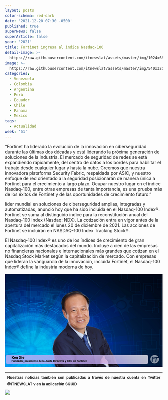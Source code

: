 ```yaml
---
layout: posts
color-schema: red-dark
date: '2021-12-20 07:30 -0500'
published: true
superNews: false
superArticle: false
year: '2021'
title: Fortinet ingresa al índice Nasdaq-100
detail-image: >-
  https://raw.githubusercontent.com/itnewslat/assets/master/img/1024x680/ken-xie-g.jpg
image: >-
  https://raw.githubusercontent.com/itnewslat/assets/master/img/540x320/ken-xie-p.jpg
categories:
  - Venezuela
  - Colombia
  - Argentina
  - Perú
  - Ecuador
  - Chile
  - Panama
  - Mexico
tags:
  - Actualidad
week: '51'
---
```

“Fortinet ha liderado la evolución de la innovación en ciberseguridad durante las últimas dos décadas y está liderando la próxima generación de soluciones de la industria. El mercado de seguridad de redes se está expandiendo rápidamente, del centro de datos a los bordes para habilitar el trabajo desde cualquier lugar y hasta la nube. Creemos que nuestra innovadora plataforma Security Fabric, respaldada por ASIC, y nuestro enfoque de red orientado a la seguridad posicionarán de manera única a Fortinet para el crecimiento a largo plazo. Ocupar nuestro lugar en el índice Nasdaq-100, entre otras empresas de tanta importancia, es una prueba más de los éxitos de Fortinet y de las oportunidades de crecimiento futuro.”

líder mundial en soluciones de ciberseguridad amplias, integradas y automatizadas, anunció hoy que ha sido incluida en el Nasdaq-100 Index®. Fortinet se suma al distinguido índice para la reconstitución anual del Nasdaq-100 Index (Nasdaq: NDX). La cotización entra en vigor antes de la apertura del mercado el lunes 20 de diciembre de 2021. Las acciones de Fortinet se incluirán en NASDAQ-100 Index Tracking Stock®.

El Nasdaq-100 Index® es uno de los índices de crecimiento de gran capitalización más destacados del mundo. Incluye a cien de las empresas no financieras nacionales e internacionales más grandes que cotizan en el Nasdaq Stock Market según la capitalización de mercado. Con empresas que lideran la vanguardia de la innovación, incluida Fortinet, el Nasdaq-100 Index® define la industria moderna de hoy.

![](https://raw.githubusercontent.com/itnewslat/assets/master/img/540x320/ken-xie-p.jpg)

<table style="height: 42px;" width="569">
<tbody>
<tr>
<td style="text-align: justify;"><sub><strong>Nuestras noticias también son publicadas a través de nuestra cuenta en Twitter <a href="https://twitter.com/itnewslat?lang=es">@ITNEWSLAT</a> y en la aplicación <a href="https://squidapp.co/en/">SQUID</a></strong></sub></td>
</tr>
</tbody>
</table>

<img src="https://tracker.metricool.com/c3po.jpg?hash=56f88a41e39ab42c063cc51676587a04"/>